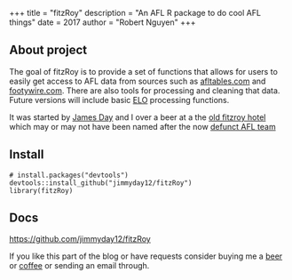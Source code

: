 +++
title = "fitzRoy"
description = "An AFL R package to do cool AFL things"
date = 2017
author = "Robert Nguyen"
+++

## About project

The goal of fitzRoy is to provide a set of functions that allows for users to easily get access to AFL data from sources such as [afltables.com](https://afltables.com/afl/afl_index.html) and [footywire.com](https://www.footywire.com/). There are also tools for processing and cleaning that data. Future versions will include basic [ELO](https://fivethirtyeight.com/tag/elo-ratings/) processing functions.

It was started by [James Day](https://twitter.com/jamesday87) and I over a beer at a the [old fitzroy hotel](http://www.oldfitzroy.com.au/) which may or may not have been named after the now [defunct AFL team](https://en.wikipedia.org/wiki/Fitzroy_Football_Club)

## Install

```{r}
# install.packages("devtools")
devtools::install_github("jimmyday12/fitzRoy")
library(fitzRoy)

```

## Docs

https://github.com/jimmyday12/fitzRoy

If you like this part of the blog or have requests consider buying me a [beer](https://patreon.com/roberto_boberto?utm_medium=social&utm_source=twitter&utm_campaign=creatorshare) or [coffee](https://patreon.com/roberto_boberto?utm_medium=social&utm_source=twitter&utm_campaign=creatorshare) or sending an email through.